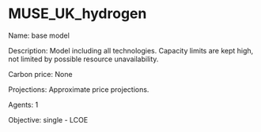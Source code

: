 # MUSE_UK_hydrogen
Name: base model 

Description: Model including all technologies. Capacity limits are kept high, not limited by possible resource unavailability. 

Carbon price: None 

Projections: Approximate price projections. 

Agents: 1

Objective: single - LCOE
